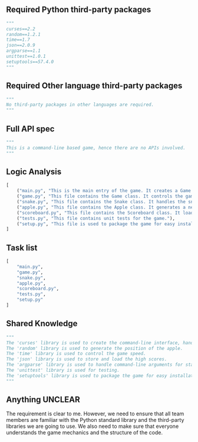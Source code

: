 ## Required Python third-party packages
```python
"""
curses==2.2
random==1.2.1
time==1.7
json==2.0.9
argparse==1.1
unittest==1.0.1
setuptools==57.4.0
"""
```

## Required Other language third-party packages
```python
"""
No third-party packages in other languages are required.
"""
```

## Full API spec
```python
"""
This is a command-line based game, hence there are no APIs involved.
"""
```

## Logic Analysis
```python
[
    ("main.py", "This is the main entry of the game. It creates a Game instance and starts the game."),
    ("game.py", "This file contains the Game class. It controls the game flow, including starting and ending the game, updating the game state, and drawing the game."),
    ("snake.py", "This file contains the Snake class. It handles the snake's movement, growth, and collision checking."),
    ("apple.py", "This file contains the Apple class. It generates a new position for the apple."),
    ("scoreboard.py", "This file contains the Scoreboard class. It loads and saves high scores, and updates the score."),
    ("tests.py", "This file contains unit tests for the game."),
    ("setup.py", "This file is used to package the game for easy installation.")
]
```

## Task list
```python
[
    "main.py",
    "game.py",
    "snake.py",
    "apple.py",
    "scoreboard.py",
    "tests.py",
    "setup.py"
]
```

## Shared Knowledge
```python
"""
The 'curses' library is used to create the command-line interface, handle user input, and update the game display.
The 'random' library is used to generate the position of the apple.
The 'time' library is used to control the game speed.
The 'json' library is used to store and load the high scores.
The 'argparse' library is used to handle command-line arguments for starting a new game or viewing high scores.
The 'unittest' library is used for testing.
The 'setuptools' library is used to package the game for easy installation.
"""
```

## Anything UNCLEAR
The requirement is clear to me. However, we need to ensure that all team members are familiar with the Python standard library and the third-party libraries we are going to use. We also need to make sure that everyone understands the game mechanics and the structure of the code.